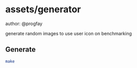 # assets/generator

author: @progfay

generate random images to use user icon on benchmarking

## Generate

```sh
make
```

